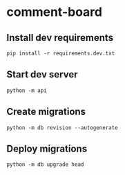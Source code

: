 # comment-board
## Install dev requirements
```shell script
pip install -r requirements.dev.txt
```
## Start dev server
```shell script
python -m api
```
## Create migrations
```shell script
python -m db revision --autogenerate
```
## Deploy migrations
```shell script
python -m db upgrade head
```
